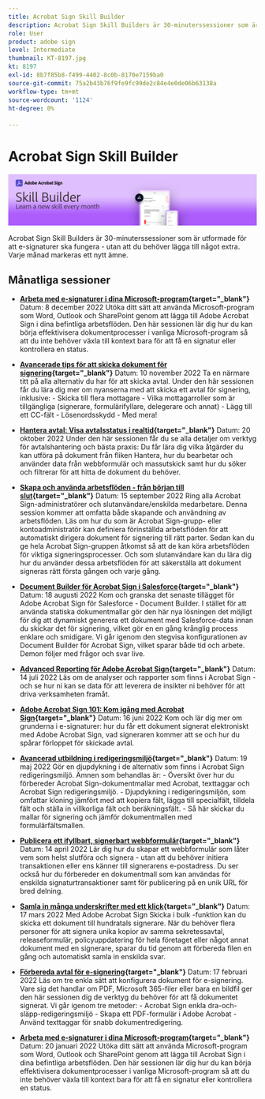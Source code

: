 ```yaml
---
title: Acrobat Sign Skill Builder
description: Acrobat Sign Skill Builders är 30-minuterssessioner som är utformade för att e-signaturer ska fungera - utan att du behöver lägga till något extra
role: User
product: adobe sign
level: Intermediate
thumbnail: KT-8197.jpg
kt: 8197
exl-id: 8b7f85b8-f499-4402-8c0b-8170e7159ba0
source-git-commit: 75a2b43b76f9fe9fc99de2c84e4e0de06b63138a
workflow-type: tm+mt
source-wordcount: '1124'
ht-degree: 0%

---
```


# Acrobat Sign Skill Builder

![Färdighetsbyggarens banderoll](../assets/SB_Hero.png)

Acrobat Sign Skill Builders är 30-minuterssessioner som är utformade för att e-signaturer ska fungera - utan att du behöver lägga till något extra. Varje månad markeras ett nytt ämne.

## Månatliga sessioner

* **[Arbeta med e-signaturer i dina Microsoft-program](https://adobe-sign-skill-builder.joinus.adobeevents.com/attendease/networking/experience/efedc73e-796d-4caf-a35b-110cb0d2f415/0ede0086-d92f-4163-94a2-125abeae2c9b){target=&quot;_blank&quot;}**
Datum: 8 december 2022 Utöka ditt sätt att använda Microsoft-program som Word, Outlook och SharePoint genom att lägga till Adobe Acrobat Sign i dina befintliga arbetsflöden. Den här sessionen lär dig hur du kan börja effektivisera dokumentprocesser i vanliga Microsoft-program så att du inte behöver växla till kontext bara för att få en signatur eller kontrollera en status.

* **[Avancerade tips för att skicka dokument för signering](https://adobe-sign-skill-builder.joinus.adobeevents.com/attendease/networking/experience/6dc32a47-1784-46ec-939a-f39f1a2957fc/1e8b283c-e36c-46d8-a537-2ab62a90e9a4){target=&quot;_blank&quot;}**
Datum: 10 november 2022 Ta en närmare titt på alla alternativ du har för att skicka avtal. Under den här sessionen får du lära dig mer om nyanserna med att skicka ett avtal för signering, inklusive: - Skicka till flera mottagare - Vilka mottagarroller som är tillgängliga (signerare, formulärifyllare, delegerare och annat) - Lägg till ett CC-fält - Lösenordsskydd - Med mera!

* **[Hantera avtal: Visa avtalsstatus i realtid](https://adobe-sign-skill-builder.joinus.adobeevents.com/attendease/networking/experience/1c66eec5-0ee4-4ca9-8479-0c645262cc8f/d1a4d8f4-d364-4067-bc17-b46c54795bda){target=&quot;_blank&quot;}**
Datum: 20 oktober 2022 Under den här sessionen får du se alla detaljer om verktyg för avtalshantering och bästa praxis: Du får lära dig vilka åtgärder du kan utföra på dokument från fliken Hantera, hur du bearbetar och använder data från webbformulär och massutskick samt hur du söker och filtrerar för att hitta de dokument du behöver.

* **[Skapa och använda arbetsflöden - från början till slut](https://adobe-sign-skill-builder.joinus.adobeevents.com/attendease/networking/experience/9c1f8eb7-ebc8-44c6-9d50-f791eb91ff82/3eaf4640-bcf4-4f1d-8fd0-5ce6db5b49b5){target=&quot;_blank&quot;}**
Datum: 15 september 2022 Ring alla Acrobat Sign-administratörer och slutanvändare/enskilda medarbetare. Denna session kommer att omfatta både skapande och användning av arbetsflöden. Läs om hur du som är Acrobat Sign-grupp- eller kontoadministratör kan definiera förinställda arbetsflöden för att automatiskt dirigera dokument för signering till rätt parter. Sedan kan du ge hela Acrobat Sign-gruppen åtkomst så att de kan köra arbetsflöden för viktiga signeringsprocesser. Och som slutanvändare kan du lära dig hur du använder dessa arbetsflöden för att säkerställa att dokument signeras rätt första gången och varje gång.

* **[Document Builder för Acrobat Sign i Salesforce](https://adobe-sign-skill-builder.joinus.adobeevents.com/attendease/networking/experience/06d8a836-4b51-426b-913e-189b23a82bd6/8b777e11-0e6d-45a8-b954-bbff5c887efc){target=&quot;_blank&quot;}**
Datum: 18 augusti 2022 Kom och granska det senaste tillägget för Adobe Acrobat Sign för Salesforce - Document Builder. I stället för att använda statiska dokumentmallar gör den här nya lösningen det möjligt för dig att dynamiskt generera ett dokument med Salesforce-data innan du skickar det för signering, vilket gör en en gång krånglig process enklare och smidigare. Vi går igenom den stegvisa konfigurationen av Document Builder för Acrobat Sign, vilket sparar både tid och arbete. Demon följer med frågor och svar live.

* **[Advanced Reporting för Adobe Acrobat Sign](https://adobe-sign-skill-builder.joinus.adobeevents.com/attendease/networking/experience/83926d76-9959-4657-8b0c-f312835b46f6/aa1c9b21-1b16-4890-9c24-26dc630c4a95){target=&quot;_blank&quot;}**
Datum: 14 juli 2022 Läs om de analyser och rapporter som finns i Acrobat Sign - och se hur ni kan se data för att leverera de insikter ni behöver för att driva verksamheten framåt.

* **[Adobe Acrobat Sign 101: Kom igång med Acrobat Sign](https://adobe-sign-skill-builder.joinus.adobeevents.com/attendease/networking/experience/4499bc28-9f26-4b68-88a6-3815ebdff7cf/337fa9d6-c9d3-4bcc-b6d8-9c7580b9be40){target=&quot;_blank&quot;}**
Datum: 16 juni 2022 Kom och lär dig mer om grunderna i e-signaturer: hur du får ett dokument signerat elektroniskt med Adobe Acrobat Sign, vad signeraren kommer att se och hur du spårar förloppet för skickade avtal.

* **[Avancerad utbildning i redigeringsmiljö](https://adobe-sign-skill-builder.joinus.adobeevents.com/attendease/networking/experience/a51b7ffa-ccf1-41f7-a82c-27bf50d8eb5d/22ee6c72-b92e-43f8-9cc6-c177c9244fea){target=&quot;_blank&quot;}**
Datum: 19 maj 2022 Gör en djupdykning i de alternativ som finns i Acrobat Sign redigeringsmiljö. Ämnen som behandlas är: - Översikt över hur du förbereder Acrobat Sign-dokumentmallar med Acrobat, texttaggar och Acrobat Sign redigeringsmiljö. - Djupdykning i redigeringsmiljön, som omfattar kloning jämfört med att kopiera fält, lägga till specialfält, tilldela fält och ställa in villkorliga fält och beräkningsfält. - Så här skickar du mallar för signering och jämför dokumentmallen med formulärfältsmallen.

* **[Publicera ett ifyllbart, signerbart webbformulär](https://adobe-sign-skill-builder.joinus.adobeevents.com/attendease/networking/experience/479894a1-131f-411d-b4c8-f699d72413bb/30619f65-b374-40db-85d1-0854dc48af0d){target=&quot;_blank&quot;}**
Datum: 14 april 2022 Lär dig hur du skapar ett webbformulär som låter vem som helst slutföra och signera - utan att du behöver initiera transaktionen eller ens känner till signerarens e-postadress. Du ser också hur du förbereder en dokumentmall som kan användas för enskilda signaturtransaktioner samt för publicering på en unik URL för bred delning.

* **[Samla in många underskrifter med ett klick](https://adobe-sign-skill-builder.joinus.adobeevents.com/attendease/networking/experience/44e4b483-7d05-44b3-b7e7-b265c9b84d07/2736bed0-b416-4578-ac3f-a57491f22c26){target=&quot;_blank&quot;}**
Datum: 17 mars 2022 Med Adobe Acrobat Sign Skicka i bulk -funktion kan du skicka ett dokument till hundratals signerare. När du behöver flera personer för att signera unika kopior av samma sekretessavtal, releaseformulär, policyuppdatering för hela företaget eller något annat dokument med en signerare, sparar du tid genom att förbereda filen en gång och automatiskt samla in enskilda svar.

* **[Förbereda avtal för e-signering](https://adobe-sign-skill-builder.joinus.adobeevents.com/attendease/networking/experience/9024b058-ade1-420f-87f0-68bd5f6d527a/cf8b172f-b9df-41ef-bfce-e6d4b0c3ddf4){target=&quot;_blank&quot;}**
Datum: 17 februari 2022 Läs om tre enkla sätt att konfigurera dokument för e-signering. Vare sig det handlar om PDF, Microsoft 365-filer eller bara en bildfil ger den här sessionen dig de verktyg du behöver för att få dokumentet signerat. Vi går igenom tre metoder: - Acrobat Sign enkla dra-och-släpp-redigeringsmiljö - Skapa ett PDF-formulär i Adobe Acrobat - Använd texttaggar för snabb dokumentredigering.

* **[Arbeta med e-signaturer i dina Microsoft-program](https://adobe-sign-skill-builder.joinus.adobeevents.com/attendease/networking/experience/2dcd80a6-6335-4756-bbc8-3505fe99594b/866c4314-dc74-473b-9859-828801814e13){target=&quot;_blank&quot;}**
Datum: 20 januari 2022 Utöka ditt sätt att använda Microsoft-program som Word, Outlook och SharePoint genom att lägga till Acrobat Sign i dina befintliga arbetsflöden. Den här sessionen lär dig hur du kan börja effektivisera dokumentprocesser i vanliga Microsoft-program så att du inte behöver växla till kontext bara för att få en signatur eller kontrollera en status.
